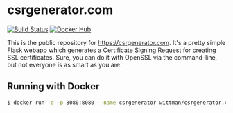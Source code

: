 # csrgenerator.com
[![Build Status](https://github.com/davidwittman/csrgenerator.com/actions/workflows/python-app.yml/badge.svg)](https://github.com/davidwittman/csrgenerator.com/actions/workflows/python-app.yml/badge.svg) [![Docker Hub](https://img.shields.io/docker/automated/wittman/csrgenerator.com.svg)](https://hub.docker.com/r/wittman/csrgenerator.com/)

This is the public repository for https://csrgenerator.com. It's a pretty simple Flask webapp which generates a Certificate Signing Request for creating SSL certificates. Sure, you can do it with OpenSSL via the command-line, but not everyone is as smart as you are.

## Running with Docker

``` bash
$ docker run -d -p 8080:8080 --name csrgenerator wittman/csrgenerator.com
```
